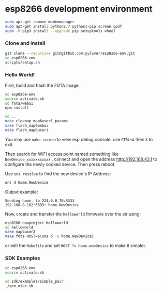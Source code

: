 # esp8266 development environment

```bash
sudo apt-get remove modemmanager
sudo apt-get install python2.7 python3-pip screen qpdf
sudo -H pip3 install --upgrade pip setuptools wheel
```

### Clone and install

```bash
git clone --recursive git@github.com:pylover/esp8266-env.git 
cd esp8266-env
scripts/setup.sh
```

### Hello World!

First, build and flash the FOTA image.
```bash
cd esp8266-env
source activate.sh
cd fota/webui
npm install

cd ..
make cleanup_map6user1_params
make flash_map6webui
make flash_map6user1
```

You may use `make screen` to view esp debug console. use `CTRL+A` then `k` to
exit.

Then search for WIFI access point named something like `NewDevice_xxxxxxxxxxx`
, connect and open the address http://192.168.43.1 to configure the newly 
cooked device. Then press reboot.

Use `uns resolve` to find the new device's IP Address:

```bash
uns d home.NewDevice
```

Output example:

```
Sending home. to 224.0.0.70:5333
192.168.8.162:5333: home.NewDevice
```

Now, create and transfer the `helloworld` firmware over the air using:

```bash
esp8266-newproject helloworld
cd helloworld
make map6user2
make fota HOST=$(uns d -s home.NewDevice)
```

or edit the `Makefile` and set `HOST ?= home.newDevice` to make it simpler.


### SDK Examples

```bash
cd esp8266-env
source activate.sh

cd sdk/examples/simple_pair
./gen_misc.sh

```
